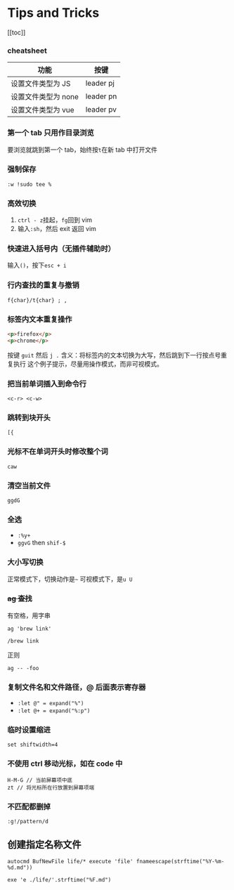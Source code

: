 # Tips and Tricks
[[toc]]

### cheatsheet

| 功能                | 按键      |
| ------------------- | --------- |
| 设置文件类型为 JS   | leader pj |
| 设置文件类型为 none | leader pn |
| 设置文件类型为 vue  | leader pv |

### 第一个 tab 只用作目录浏览

要浏览就跳到第一个 tab，始终按`t`在新 tab 中打开文件

### 强制保存

`:w !sudo tee %`

### 高效切换

1.  `ctrl - z`挂起，`fg`回到 vim
2.  输入`:sh`，然后 exit 返回 vim

### 快速进入括号内（无插件辅助时）

输入`()`，按下`esc + i`

### 行内查找的重复与撤销

`f{char}/t{char} ; ,`


### 标签内文本重复操作

```html
<p>firefox</p>
<p>chrome</p>
```

按键 `guit`
然后 `j .`
含义：将标签内的文本切换为大写，然后跳到下一行按点号重复执行
这个例子提示，尽量用操作模式，而非可视模式。

### 把当前单词插入到命令行

`<c-r> <c-w>`

### 跳转到块开头

`[{`

### 光标不在单词开头时修改整个词

`caw`

### 清空当前文件

`ggdG`

### 全选

- `:%y+`
- `ggvG` then `shif-$`

### 大小写切换

正常模式下，切换动作是`~`
可视模式下，是`u U`

### ~~ag 查找~~
有空格，用字串

`ag 'brew link'`

`/brew link`

正则

`ag -- -foo`

### 复制文件名和文件路径，@ 后面表示寄存器

- `:let @" = expand("%")`
- `:let @+ = expand("%:p")`

### 临时设置缩进

    set shiftwidth=4

### 不使用 ctrl 移动光标，如在 code 中

```
H-M-G // 当前屏幕项中底
zt // 将光标所在行放置到屏幕项端
```

### 不匹配都删掉
`:g!/pattern/d`


## 创建指定名称文件

```
autocmd BufNewFile life/* execute 'file' fnameescape(strftime("%Y-%m-%d.md"))

exe 'e ./life/'.strftime("%F.md")
```